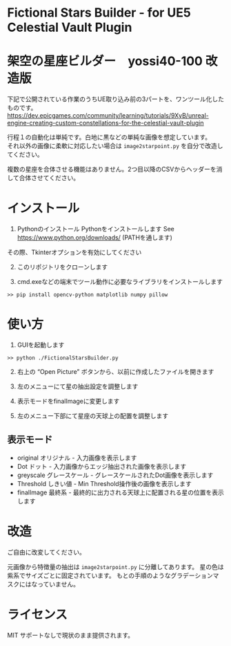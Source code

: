 # Fictional Stars Builder - for UE5 Celestial Vault Plugin
#  架空の星座ビルダー　yossi40-100 改造版

下記で公開されている作業のうちUE取り込み前の3パートを、ワンツール化したものです。
https://dev.epicgames.com/community/learning/tutorials/9XyB/unreal-engine-creating-custom-constellations-for-the-celestial-vault-plugin

行程１の自動化は単純です。白地に黒などの単純な画像を想定しています。  
それ以外の画像に柔軟に対応したい場合は `image2starpoint.py` を自分で改造してください。


複数の星座を合体させる機能はありません。2つ目以降のCSVからヘッダーを消して合体させてください。


# インストール

1. Pythonのインストール
Pythonをインストールします See https://www.python.org/downloads/ (PATHを通します)

その際、Tkinterオプションを有効にしてください

2. このリポジトリをクローンします

3. cmd.exeなどの端末でツール動作に必要なライブラリをインストールします

```
>> pip install opencv-python matplotlib numpy pillow
```

# 使い方

1. GUIを起動します

```
>> python ./FictionalStarsBuilder.py
```

2. 右上の “Open Picture” ボタンから、以前に作成したファイルを開きます

3. 左のメニューにて星の抽出設定を調整します

4. 表示モードをfinalImageに変更します

5. 左のメニュー下部にて星座の天球上の配置を調整します

## 表示モード

- original オリジナル - 入力画像を表示します
- Dot ドット - 入力画像からエッジ抽出された画像を表示します
- greyscale グレースケール - グレースケールされたDot画像を表示します
- Threshold しきい値 - Min Threshold操作後の画像を表示します
- finalImage 最終系 - 最終的に出力される天球上に配置される星の位置を表示します


# 改造
ご自由に改変してください。

元画像から特徴量の抽出は `image2starpoint.py` に分離してあります。
星の色は紫系でサイズごとに固定されています。
もとの手順のようなグラデーションマスクにはなっていません。


# ライセンス
MIT
サポートなしで現状のまま提供されます。